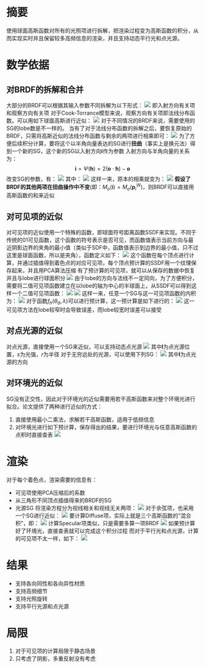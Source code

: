 # 摘要
使用球面高斯函数对所有的光照项进行拆解，把渲染过程变为高斯函数的积分，从而实现实时并且保留较多高频信息的渲染，并且支持动态平行光和点光源。
# 数学依据
## 对BRDF的拆解和合并
大部分的BRDF可以根据其输入参数不同拆解为以下形式：
![](pics/12.png)
即入射方向有关项和观察方向有关项
对于Cook-Torrance模型来说，观察方向有关项即法线分布函数。可以用如下球面高斯进行近似：
![](pics/13.png)
对于不同情况的BRDF来说，需要使用的SG的lobe数是不一样的。
当有了对于法线分布函数的拆解之后，要恢复原始的BRDF，只需将高斯近似的法线分布函数与剩余的两项进行相乘即可：
![](pics/14.png)
为了方便后续积分计算，要将这个以半角向量表达的SG进行**扭曲**（事实上是换元法）得到一个新的SG，这个新的SG以入射方向$\mathbf{i}$作为参数
入射方向与半角向量的关系为：
$$
\mathbf{i}=\Psi(\mathbf{h})=2(\mathbf{o}\cdot\mathbf{h})-\mathbf{o}
$$
改变SG的参数，有：
![](pics/15.png)
其中：
![](pics/16.png)
这样一来，原本的相乘就变为：
![](pics/17.png)
**假设了BRDF的其他两项在扭曲操作中不变**(即：$M_o(\mathbf{i})=M_o(\mathbf{p}_i^W)$，则BRDF可以直接用高斯函数的和来近似
## 对可见项的近似
对可见项的近似使用一个特殊的函数，即球面符号距离函数SSDF来实现。不同于传统的01可见函数，这个函数的符号表示是否可见，而函数值表示当前方向与最近阴影边界的夹角的最小值（类似于SDF中，函数值表示到边界的最小值，只不过这里是球面函数，所以是夹角），函数定义如下：
![](pics/18.png)
这个函数在每个顶点进行计算，并通过插值得到着色点的对应可见项，每个顶点预计算的SSDF用一个纹理保存起来，并且用PCA算法压缩
有了预计算的可见项，就可以从保存的数据中恢复并且与lobe进行球面积分
![](pics/28.png)
由于lobe的方向与法线不一定同向，为了方便积分，需要将二值可见项函数建立在以lobe的轴为中心的半球面上，从SSDF可以得到这样一个二值可见项函数：
![](pics/26.png)
![](pics/27.png)
这样一来，任意一个SG与这一可见项函数的内积为：
![](pics/29.png)
对于函数$f_h(\theta_d,\lambda)$可以进行预计算，这一预计算是如下进行的：
![](pics/30.png)
这一可见项方法在lobe较窄时会导致误差，而lobe较宽时误差可以接受
## 对点光源的近似
对点光源，直接使用一个SG来近似，可以支持动态点光源
![](pics/19.png)
其中$\mathbf{l}$为点光源位置，$s$为光强，$r$为半径
对于无穷远处的光源，可以使用下列SG：
![](pics/20.png)
其中$\mathbf{l}$为点光源的方向
## 对环境光的近似
SG没有正交性，因此对于环境光的近似需要用若干高斯函数来对整个环境光进行拟合。论文提供了两种进行近似的方式：
1. 直接使用最小二乘法，求解若干高斯函数，适用于低频信息
2. 对环境光进行如下预计算，保存得出的结果，要进行环境光与任意高斯函数的点积时直接查表
![](pics/21.png)
# 渲染
对于每个着色点，渲染需要的信息有：
+ 可见项使用PCA压缩后的系数
+ 从三角形不同顶点插值得来的BRDF的SG
+ 光源SG
将渲染方程分为视线相关和视线无关两项：
![](pics/22.png)
对于余弦项，也采用一个SG进行近似：
![](pics/23.png)
要计算Diffuse项，实际上就是三个高斯函数的“混合积”，即：
![](pics/24.png)
计算Specular项类似，只是需要多算一项BRDF
![](pics/25.png)
如果预计算好了环境光，直接查表就可以完成这个积分过程
而对于平行光和点光源，计算的可见项不太一样，如下：
![](pics/31.png)
# 结果
+ 支持各向同性和各向异性材质
+ 支持高频细节
+ 支持光照旋转
+ 支持平行光源和点光源

# 局限
1. 对于可见项的计算局限于静态场景
2. 只考虑了阴影，多重反射没有考虑